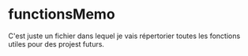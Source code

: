 # functionsMemo

C'est juste un fichier dans lequel je vais répertorier toutes les fonctions utiles pour des projest futurs.
